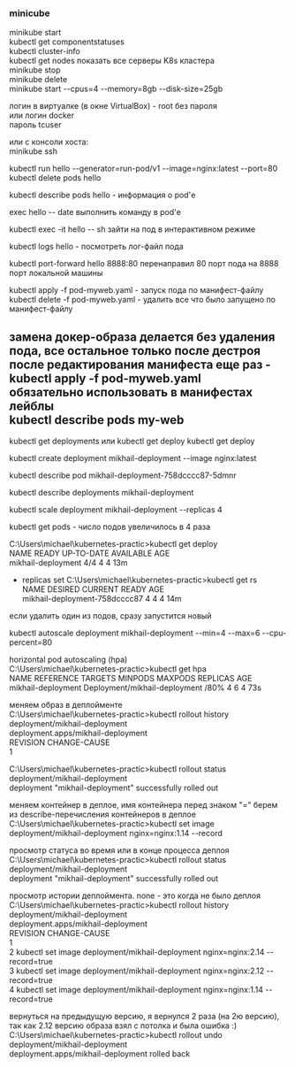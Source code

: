 ### minicube

minikube start  
kubectl get componentstatuses  
kubectl cluster-info  
kubectl get nodes показать все серверы K8s кластера  
minikube stop  
minikube delete  
minikube start --cpus=4 --memory=8gb --disk-size=25gb  

логин в виртуалке (в окне VirtualBox) - root без пароля  
или логин docker  
пароль tcuser  

или с консоли хоста:  
minikube ssh  


kubectl run hello --generator=run-pod/v1 --image=nginx:latest --port=80  
kubectl delete pods hello  

kubectl describe pods hello - информация о pod'е  

exec hello -- date  выполнить команду в pod'е  

kubectl exec -it hello -- sh зайти на под в интерактивном режиме  

kubectl logs hello - посмотреть лог-файл пода  

kubectl port-forward hello 8888:80 перенаправил 80 порт пода на 8888 порт локальной машины  

kubectl apply -f pod-myweb.yaml - запуск пода по манифест-файлу  
kubectl delete -f pod-myweb.yaml - удалить все что было запущено по манифест-файлу  

замена докер-образа делается без удаления пода, все остальное только после дестроя  
после редактирования манифеста еще раз - kubectl apply -f pod-myweb.yaml  
обязательно использовать в манифестах лейблы  
kubectl describe pods my-web  
--------------------------------------------------------
kubectl get deployments  или  kubectl get deploy
kubectl get deploy  

kubectl create deployment mikhail-deployment --image nginx:latest  

kubectl describe pod mikhail-deployment-758dcccc87-5dmnr  

kubectl describe deployments mikhail-deployment  

kubectl scale deployment mikhail-deployment --replicas 4  

kubectl get pods  - число подов увеличилось в 4 раза  

C:\Users\michael\kubernetes-practic>kubectl get deploy  
NAME                 READY   UP-TO-DATE   AVAILABLE   AGE  
mikhail-deployment   4/4     4            4           13m  

 - replicas set
C:\Users\michael\kubernetes-practic>kubectl get rs  
NAME                            DESIRED   CURRENT   READY   AGE  
mikhail-deployment-758dcccc87   4         4         4       14m  

если удалить один из подов, сразу запустится новый  

kubectl autoscale deployment mikhail-deployment --min=4 --max=6 --cpu-percent=80  


horizontal pod autoscaling (hpa)  
C:\Users\michael\kubernetes-practic>kubectl get hpa  
NAME                 REFERENCE                       TARGETS         MINPODS   MAXPODS   REPLICAS   AGE  
mikhail-deployment   Deployment/mikhail-deployment   <unknown>/80%   4         6         4          73s  


меняем образ в деплойменте  
C:\Users\michael\kubernetes-practic>kubectl rollout history deployment/mikhail-deployment  
deployment.apps/mikhail-deployment  
REVISION  CHANGE-CAUSE  
1         <none>  

C:\Users\michael\kubernetes-practic>kubectl rollout status deployment/mikhail-deployment  
deployment "mikhail-deployment" successfully rolled out  

меняем контейнер в деплое, имя контейнера перед знаком "=" берем из describe-перечисления контейнеров в деплое  
C:\Users\michael\kubernetes-practic>kubectl set image deployment/mikhail-deployment nginx=nginx:1.14 --record  

просмотр статуса во время или в конце процесса деплоя  
C:\Users\michael\kubernetes-practic>kubectl rollout status deployment/mikhail-deployment  
deployment "mikhail-deployment" successfully rolled out  


просмотр истории деплоймента. none - это когда не было деплоя  
C:\Users\michael\kubernetes-practic>kubectl rollout history deployment/mikhail-deployment  
deployment.apps/mikhail-deployment  
REVISION  CHANGE-CAUSE  
1         <none>  
2         kubectl set image deployment/mikhail-deployment nginx=nginx:2.14 --record=true  
3         kubectl set image deployment/mikhail-deployment nginx=nginx:2.12 --record=true  
4         kubectl set image deployment/mikhail-deployment nginx=nginx:1.14 --record=true  


вернуться на предыдущую версию, я вернулся 2 раза (на 2ю версию), так как 2.12 версию образа взял с потолка и была ошибка :)  
C:\Users\michael\kubernetes-practic>kubectl rollout undo deployment/mikhail-deployment   
deployment.apps/mikhail-deployment rolled back  

